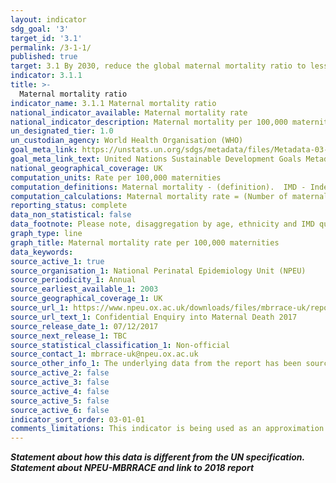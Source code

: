 ```yaml
---
layout: indicator
sdg_goal: '3'
target_id: '3.1'
permalink: /3-1-1/
published: true
target: 3.1 By 2030, reduce the global maternal mortality ratio to less than 70 per 100,000 live births
indicator: 3.1.1
title: >-
  Maternal mortality ratio
indicator_name: 3.1.1 Maternal mortality ratio
national_indicator_available: Maternal mortality rate
national_indicator_description: Maternal mortality per 100,000 maternities
un_designated_tier: 1.0
un_custodian_agency: World Health Organisation (WHO)
goal_meta_link: https://unstats.un.org/sdgs/metadata/files/Metadata-03-01-01.pdf
goal_meta_link_text: United Nations Sustainable Development Goals Metadata (PDF 325 KB)
national_geographical_coverage: UK
computation_units: Rate per 100,000 maternities
computation_definitions: Maternal mortality - (definition).  IMD - Index of Multiple Deprivation
computation_calculations: Maternal mortality rate = (Number of maternal mortalities / total number maternities) * 100,000
reporting_status: complete
data_non_statistical: false
data_footnote: Please note, disaggregation by age, ethnicity and IMD quintile is only available for England.
graph_type: line
graph_title: Maternal mortality rate per 100,000 maternities
data_keywords:  
source_active_1: true
source_organisation_1: National Perinatal Epidemiology Unit (NPEU)
source_periodicity_1: Annual
source_earliest_available_1: 2003
source_geographical_coverage_1: UK
source_url_1: https://www.npeu.ox.ac.uk/downloads/files/mbrrace-uk/reports/MBRRACE-UK%20Maternal%20Report%202017%20-%20Web.pdf
source_url_text_1: Confidential Enquiry into Maternal Death 2017
source_release_date_1: 07/12/2017
source_next_release_1: TBC
source_statistical_classification_1: Non-official
source_contact_1: mbrrace-uk@npeu.ox.ac.uk
source_other_info_1: The underlying data from the report has been sourced directly from NPEU. Please note, disaggregations for age, IMD quintile, and ethnicity are only available for England. 
source_active_2: false
source_active_3: false
source_active_4: false
source_active_5: false
source_active_6: false
indicator_sort_order: 03-01-01
comments_limitations: This indicator is being used as an approximation of the UN SDG Indicator. Where possible, we will work to identify or develop UK data to meet the global indicator specification. This indicator has been identified in collaboration with topic experts.
---
```

***Statement about how this data is different from the UN specification.  Statement about NPEU-MBRRACE and link to 2018 report***
